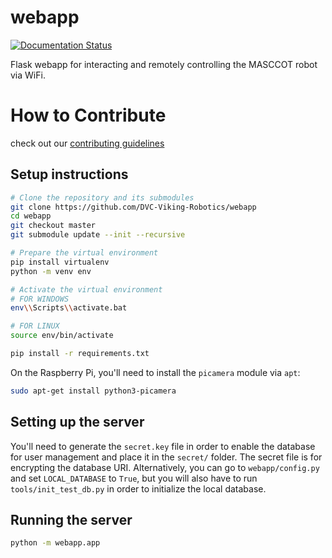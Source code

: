 # webapp

[![Documentation Status](https://readthedocs.org/projects/vve-webapp/badge/?version=latest)](https://vve-webapp.readthedocs.io/en/latest/?badge=latest)

Flask webapp for interacting and remotely controlling the MASCCOT robot via WiFi.


# How to Contribute
check out our [contributing guidelines](https://github.com/DVC-Viking-Robotics/about-us/blob/master/Contributing%20Guidelines.rst)

## Setup instructions
```bash
# Clone the repository and its submodules
git clone https://github.com/DVC-Viking-Robotics/webapp
cd webapp
git checkout master
git submodule update --init --recursive

# Prepare the virtual environment
pip install virtualenv
python -m venv env
```
```bash
# Activate the virtual environment
# FOR WINDOWS
env\\Scripts\\activate.bat

# FOR LINUX
source env/bin/activate

pip install -r requirements.txt
```

On the Raspberry Pi, you'll need to install the `picamera` module via `apt`:
```bash
sudo apt-get install python3-picamera
```

## Setting up the server
You'll need to generate the `secret.key` file in order to enable the database for user management and place it in the `secret/` folder. The secret file is for encrypting the database URI. Alternatively, you can go to `webapp/config.py` and set `LOCAL_DATABASE` to `True`, but you will also have to run `tools/init_test_db.py` in order to initialize the local database.

## Running the server
```bash
python -m webapp.app
```